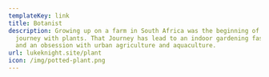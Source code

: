 ```yaml
---
templateKey: link
title: Botanist
description: Growing up on a farm in South Africa was the beginning of my
  journey with plants. That Journey has lead to an indoor gardening fascination,
  and an obsession with urban agriculture and aquaculture.
url: lukeknight.site/plant
icon: /img/potted-plant.png
---
```

